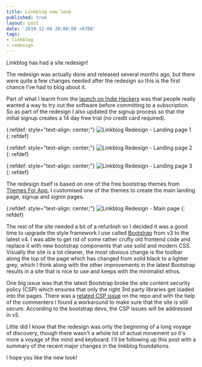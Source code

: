 ```yaml
---
title: Linkblog new look
published: true
layout: post
date: '2019-12-04 20:00:00 +0700'
tags:
- linkblog
- redesign
---
```


Linkblog has had a site redesign!

The redesign was actually done and released several months ago, but there were quite a few changes needed after the redesign so this is the first chance I’ve had to blog about it.

Part of what I learnt from the [launch on Indie Hackers]({{site.baseurl}}/2018/06/26/launch_on_indie_hackers.html) was that people really wanted a way to try out the software before committing to a subscription. So as part of the redesign I also updated the signup process so that the initial signup creates a 14 day free trial (no credit card required).

{:refdef: style="text-align: center;"}
![Linkblog Redesign - Landing page 1]({{site.baseurl}}/assets/images/redesign2018-landing-page1.png)
{: refdef}

{:refdef: style="text-align: center;"}
![Linkblog Redesign - Landing page 2]({{site.baseurl}}/assets/images/redesign2018-landing-page2.png)
{: refdef}

{:refdef: style="text-align: center;"}
![Linkblog Redesign - Landing page 3]({{site.baseurl}}/assets/images/redesign2018-landing-page3.png)
{: refdef}

The redesign itself is based on one of the free bootstrap themes from [Themes For App](https://themesfor.app), I customised one of the themes to create the main landing page, signup and signin pages.

{:refdef: style="text-align: center;"}
![Linkblog Redesign - Main page]({{site.baseurl}}/assets/images/redesign2018-main-page.png)
{: refdef}

The rest of the site needed a bit of a refurbish so I decided it was a good time to upgrade the style framework I use called [Bootstrap](https://getbootstrap.com) from v3 to the latest v4. I was able to get rid of some rather crufty old frontend code and replace it with new bootstrap components that use solid and modern CSS. Visually the site is a lot cleaner, the most obvious change is the toolbar along the top of the page which has changed from solid black to a lighter grey, which I think along with the other improvements in the latest Bootstrap results in a site that is nice to use and keeps with the minimalist ethos.

One big issue was that the latest Bootstrap broke the site content security policy (CSP) which ensures that only the right 3rd party libraries get loaded into the pages. There was a [related CSP issue](https://github.com/twbs/bootstrap/issues/25394#issuecomment-443697450) on the repo and with the help of the commenters I found a workaround to make sure that the site is still secure. According to the bootstrap devs, the CSP issues will be addressed in v5.

Little did I know that the redesign was only the beginning of a long voyage of discovery, though there wasn't a whole lot of actual movement so it's more a voyage of the mind and keyboard. I'll be following up this post with a summary of the recent major changes in the linkblog foundations.

I hope you like the new look!